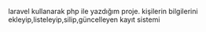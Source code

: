 laravel kullanarak php ile yazdığım proje. kişilerin bilgilerini ekleyip,listeleyip,silip,güncelleyen kayıt sistemi
